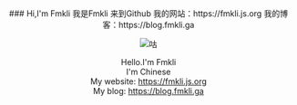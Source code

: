 <center>### Hi,I'm Fmkli  
我是Fmkli  
来到Github  
我的网站：https://fmkli.js.org  
我的博客：https://blog.fmkli.ga  

![咕](https://github-readme-stats.vercel.app/api?username=fmkli&show_icons=true&theme=ocean_dark)

Hello.I'm Fmkli  
I'm Chinese  
My website: https://fmkli.js.org  
My blog: https://blog.fmkli.ga

</center>
